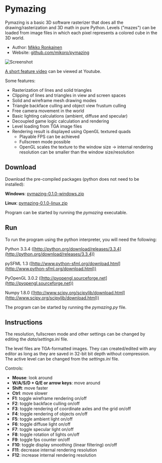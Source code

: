 # Pymazing

Pymazing is a basic 3D software rasterizer that does all the drawing/rasterization and 3D math in pure Python. Levels ("mazes") can be loaded from image files in which each pixel represents a colored cube in the 3D world.

* Author: [Mikko Ronkainen](http://mikkoronkainen.com)
* Website: [github.com/mikoro/pymazing](https://github.com/mikoro/pymazing)

![Screenshot](http://mikoro.github.io/images/pymazing/readme-screenshot.jpg "Screenshot")

[A short feature video](http://youtu.be/01qt1wwhz1k) can be viewed at Youtube.

Some features:

- Rasterization of lines and solid triangles
- Clipping of lines and triangles in view and screen spaces
- Solid and wireframe mesh drawing modes
- Triangle backface culling and object view frustum culling
- Free camera movement in the world
- Basic lighting calculations (ambient, diffuse and specular)
- Decoupled game logic calculation and rendering
- Level loading from TGA image files
- Rendering result is displayed using OpenGL textured quads
  - Playable FPS can be achieved
  - Fullscreen mode possible
  - OpenGL scales the texture to the window size -> internal rendering resolution can be smaller than the window size/resolution

## Download

Download the pre-compiled packages (python does not need to be installed):

**Windows**: [pymazing-0.1.0-windows.zip](https://github.com/mikoro/pymazing/releases/download/v0.1.0/pymazing-0.1.0-windows.zip)

**Linux**: [pymazing-0.1.0-linux.zip](https://github.com/mikoro/pymazing/releases/download/v0.1.0/pymazing-0.1.0-linux.zip)

Program can be started by running the *pymazing* executable.

## Run

To run the program using the python interpreter, you will need the following:

Python 3.3.4 ([http://python.org/download/releases/3.3.4](http://python.org/download/releases/3.3.4))

pySFML 1.3 ([http://www.python-sfml.org/download.html](http://www.python-sfml.org/download.html))

PyOpenGL 3.0.2 ([http://pyopengl.sourceforge.net](http://pyopengl.sourceforge.net))

Numpy 1.8.0 ([http://www.scipy.org/scipylib/download.html](http://www.scipy.org/scipylib/download.html))

The program can be started by running the *pymazing.py* file.

## Instructions

The resolution, fullscreen mode and other settings can be changed by editing the *data/settings.ini* file.

The level files are TGA-formatted images. They can created/edited with any editor as long as they are saved in 32-bit bit depth without compression. The active level can be changed from the *settings.ini* file.

Controls:

- **Mouse**: look around
- **W/A/S/D + Q/E or arrow keys**: move around
- **Shift**: move faster
- **Ctrl**: move slower
- **F1**: toggle wireframe rendering on/off
- **F2**: toggle backface culling on/off
- **F3**: toggle rendering of coordinate axles and the grid on/off
- **F4**: toggle rendering of objects on/off
- **F5**: toggle ambient light on/off
- **F6**: toggle diffuse light on/off
- **F7**: toggle specular light on/off
- **F8**: toggle rotation of lights on/off
- **F9**: toggle fps counter on/off
- **F10**: toggle display smoothing (linear filtering) on/off
- **F11**: decrease internal rendering resolution
- **F12**: increase internal rendering resolution
